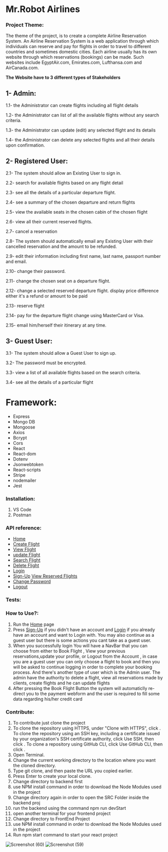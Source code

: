 # Mr.Robot Airlines

### Project Theme: 
The theme of the project, is to create a complete Airline Reservation System. An Airline
Reservation System is a web application through which individuals can reserve and pay
for flights in order to travel to different countries and sometimes domestic cities. Each
airline usually has its own website through which reservations (bookings) can be made.
Such websites include EgyptAir.com, Emirates.com, Lufthansa.com and AirCanada.com.

**The Website have to 3 different types of Stakeholders**

## 1- Admin:

1.1- the Administrator can create flights including all flight details 

1.2- the Administrator can list of all the available flights without any search criteria.

1.3- the Administrator can update (edit) any selected flight and its details 

1.4- the Administrator can delete any selected flights and all their details upon confirmation.



## 2- Registered User:

2.1- The system should allow an Existing User to sign in.

2.2- search for available flights based on any flight detail

2.3- see all the details of a particular departure flight.

2.4- see a summary of the chosen departure and return flights

2.5- view the available seats in the chosen cabin of the chosen flight

2.6- view all their current reserved flights.

2.7- cancel a reservation

2.8- The system should automatically email any Existing User with their cancelled reservation and the amount to be refunded.

2.9- edit their information including first name, last name, passport number and email.

2.10- change their password.

2.11- change the chosen seat on a departure flight.

2.12- change a selected reserved departure flight. display price difference either it's a refund or amount to be paid

2.13- reserve flight

2.14- pay for the departure flight change using MasterCard or Visa.

2.15- email him/herself their itinerary at any time.







## 3- Guest User:

3.1- The system should allow a Guest User to sign up.

3.2- The password must be encrypted.

3.3- view a list of all available flights based on the search criteria.

3.4- see all the details of a particular flight







# Framework:

- Express
- Mongo DB
- Mongoose
- Axios
- Bcrypt
- Cors
- React
- React-dom
- Dotenv
- Jsonwebtoken
- React-scripts
- Stripe
- nodemailer
- Jest





### Installation: 
1. VS Code
2. Postman



### API reference:

- [Home](http://localhost:3000)
- [Create Flight](http://localhost:3000/CreateFlight)
- [View Flight](http://localhost:3000/ViewFlights)
- [update Flight](http://localhost:3000/updateFlight)
- [Search Flight](http://localhost:3000/SearchFinal)
- [Delete Flight](http://localhost:3000/deleteFlight)
- [Login](http://localhost:3000/Login)
- [Sign-Up](http://localhost:3000/Registration)
[View Reserved Flights](http://localhost:3000/Viewreservedflights)
- [Change Password](http://localhost:3000/ChangePassword)
- [Logout](http://localhost:3000/logout)

### Tests:


### How to Use?:

1. Run the [Home](http://localhost:3000) page 
1. Press [Sign-Up](http://localhost:3000/Registration) if you didn't have an account and [Login](http://localhost:3000/Login) if you already have an account and want to Login with. You may also continue as a guest user but there is some actions you cant take as a guest user.
1. When you successfully login You will have a NavBar that you can choose from either to Book Flight , View your previous reservations,update your profile, or Logout from the Account , in case you are a guest user you can only choose a flight to book and then you will be asked to continue logging in order to complete your booking process. And there's another type of user which is the Admin user.
The admin have the authority to delete a flight, view all reservations made by clients, create flights and he can update flights
1. After pressing the Book Flight Button the system will automaticlly re-direct you to the payment webform and the user is required to fill some data regarding his/her credit card

### Contribute:
1. To contribute just clone the project
2. To clone the repository using HTTPS, under "Clone with HTTPS", click . To clone the repository using an SSH key, including a certificate issued by your organization's SSH certificate authority, click Use SSH, then click . To clone a repository using GitHub CLI, click Use GitHub CLI, then click .
3. Open Terminal.
4. Change the current working directory to the location where you want the cloned directory.
5. Type git clone, and then paste the URL you copied earlier.
6. Press Enter to create your local clone.
7. Change directory to backend first
8. use NPM install command in order to download the Node Modules used in the project
9. Change directory again in order to open the SRC Folder inside the backend proj
10. run the backend using the command npm run devStart
11. open another terminal for your frontend project
12. Change directory to FrontEnd Project
13. use NPM install command in order to download the Node Modules used in the project
14. Run npm start command to start your react project



![Screenshot (60)](https://user-images.githubusercontent.com/93290914/235305336-d9c4b4b2-3c58-43f6-868d-d647d56096e2.png)
![Screenshot (59)](https://user-images.githubusercontent.com/93290914/235305339-651c7e4e-053d-40d7-9003-a37bbcdd6052.png)

